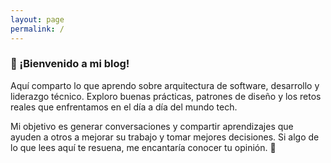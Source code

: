 ```yaml
---
layout: page
permalink: /
---
```


<h3>👋 ¡Bienvenido a mi blog!</h3>

Aquí comparto lo que aprendo sobre arquitectura de software, desarrollo y liderazgo técnico. 
Exploro buenas prácticas, patrones de diseño y los retos reales que enfrentamos en el día a día del mundo tech.

Mi objetivo es generar conversaciones y compartir aprendizajes que ayuden a otros a mejorar su trabajo y tomar mejores decisiones. 
Si algo de lo que lees aquí te resuena, me encantaría conocer tu opinión. 🚀

